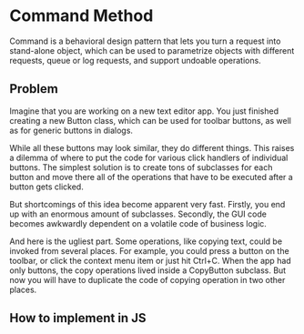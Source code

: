# Command Method

Command is a behavioral design pattern that lets you turn a request into stand-alone object, which can be used to parametrize objects with different requests, queue or log requests, and support undoable operations.

## Problem

Imagine that you are working on a new text editor app. You just finished creating a new  Button class, which can be used for toolbar buttons, as well as for generic buttons in dialogs.

While all these buttons may look similar, they do different things. This raises a dilemma of where to put the code for various click handlers of individual buttons. The simplest solution is to create tons of subclasses for each button and move there all of the operations that have to be executed after a button gets clicked.

But shortcomings of this idea become apparent very fast. Firstly, you end up with an enormous amount of subclasses. Secondly, the GUI code becomes awkwardly dependent on a volatile code of business logic.

And here is the ugliest part. Some operations, like copying text, could be invoked from several places. For example, you could press a button on the toolbar, or click the context menu item or just hit Ctrl+C. When the app had only buttons, the copy operations lived inside a  CopyButton subclass. But now you will have to duplicate the code of copying operation in two other places.

## How to implement in JS

```js
 
```
